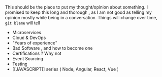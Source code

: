 This should be the place to put my thought/opinion about something. I promised to keep this long and thorough , as I am not good as telling my opinion mostly while being in a conversation.
Things will change over time, `git blame` will tell


- Microservices
- Cloud & DevOps
- "Years of experience"
- Bad Software , and how to become one
- Certifications ? Why not
- Event Sourcing
- Testing
- [[JAVASCRIPT]] series ( Node, Angular, React, Vue )
